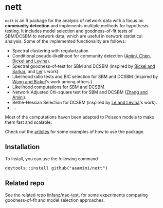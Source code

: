 # nett 

`nett` is an R package for the analysis of network data with a focus on **community detection** and implements multiple methods for hypothesis testing. It includes model selection and goodness-of-fit tests of SBM/DCSBM to network data, which are useful in network statistical analysis. Some of the implemented functionality are follows:
- Spectral clustering with regularization
- Conditional pseudo-likelihood for community detection ([Amini, Chen, Bickel and Levina](https://projecteuclid.org/euclid.aos/1382547514)).
- Spectral goodness-of-test for SBM and DCSBM (inspired by [Bickel and Sarkar](https://rss.onlinelibrary.wiley.com/doi/10.1111/rssb.12117), and [Lei](https://projecteuclid.org/euclid.aos/1452004791)'s work). 
- Likelihood ratio tests and BIC selection for SBM and DCSBM (inspired by [Wang and Bickel](https://projecteuclid.org/euclid.aos/1494921948)'s work among others.)
- Likelihood computations for SBM and DCSBM.
- Network Adjusted Chi-square test for SBM and DCSBM ([Zhang and Amini](https://arxiv.org/abs/2012.15047)).
- Bethe-Hessian Selection for DCSBM (inspired by [Le and Levina](https://projecteuclid.org/journals/electronic-journal-of-statistics/volume-16/issue-1/Estimating-the-number-of-communities-by-spectral-methods/10.1214/21-EJS1971.full)'s work).
- ...

Most of the computations haven been adapted to Poisson models to make them fast and scalable. 

Check out the [articles](https://aaamini.github.io/nett/) for some examples of how to use the package.

## Installation
To install, you can use the following command

<pre>
devtools::install_github("aaamini/nett")
</pre>

## Related repo
See the related repo [linfanz/nac-test](https://github.com/linfanz/nac-test), for some experiments comparing goodness-of-fit and model selection approaches.
